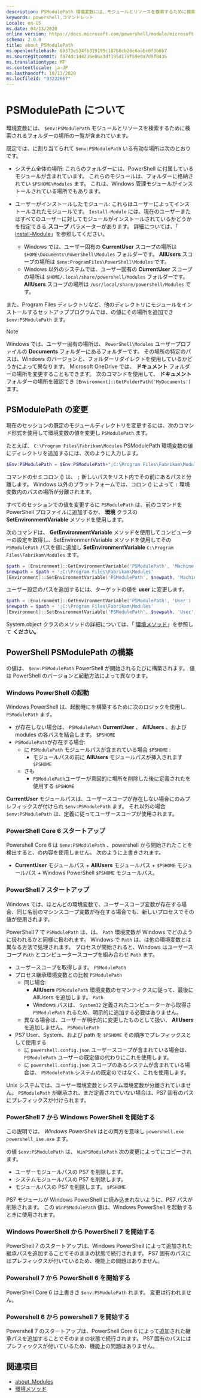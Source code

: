 ```yaml
---
description: PSModulePath 環境変数には、モジュールとリソースを検索するために検索されるフォルダーの場所の一覧が含まれています。
keywords: powershell,コマンドレット
Locale: en-US
ms.date: 04/13/2020
online version: https://docs.microsoft.com/powershell/module/microsoft.powershell.core/about/about_PSModulePath?view=powershell-5.1&WT.mc_id=ps-gethelp
schema: 2.0.0
title: about_PSModulePath
ms.openlocfilehash: 60373e534fb319195c187b8cb26c6aabc0f3b8b7
ms.sourcegitcommit: f874dc1d4236e06a3df195d179f59e0a7d9f8436
ms.translationtype: MT
ms.contentlocale: ja-JP
ms.lasthandoff: 10/13/2020
ms.locfileid: "93222667"
---
```

# <a name="about-psmodulepath"></a>PSModulePath について

環境変数には、 `$env:PSModulePath` モジュールとリソースを検索するために検索されるフォルダーの場所の一覧が含まれています。

既定では、に割り当てられて `$env:PSModulePath` いる有効な場所は次のとおりです。

- システム全体の場所: これらのフォルダーには、PowerShell に付属しているモジュールが含まれています。 これらのモジュールは、フォルダーに格納されてい `$PSHOME\Modules` ます。 これは、Windows 管理モジュールがインストールされている場所でもあります。

- ユーザーがインストールしたモジュール: これらはユーザーによってインストールされたモジュールです。
  `Install-Module` には、現在のユーザーまたはすべてのユーザーに対してモジュールがインストールされているかどうかを指定できる **スコープ** パラメーターがあります。 詳細については、「 [Install-Module](xref:PowerShellGet.Install-Module)」を参照してください。

  - Windows では、ユーザー固有の **CurrentUser** スコープの場所は `$HOME\Documents\PowerShell\Modules` フォルダーです。 **AllUsers** スコープの場所は `$env:ProgramFiles\PowerShell\Modules` です。
  - Windows 以外のシステムでは、ユーザー固有の **CurrentUser** スコープの場所は `$HOME/.local/share/powershell/Modules` フォルダーです。 **AllUsers** スコープの場所は `/usr/local/share/powershell/Modules` です。

また、Program Files ディレクトリなど、他のディレクトリにモジュールをインストールするセットアッププログラムでは、の値にその場所を追加でき `$env:PSModulePath` ます。

> [!NOTE]
> Windows では、ユーザー固有の場所は、 `PowerShell\Modules` ユーザープロファイルの **Documents** フォルダーにあるフォルダーです。 その場所の特定のパスは、Windows のバージョンと、フォルダーリダイレクトを使用しているかどうかによって異なります。 Microsoft OneDrive では、 **ドキュメント** フォルダーの場所を変更することもできます。 次のコマンドを使用して、 **ドキュメント** フォルダーの場所を確認でき `[Environment]::GetFolderPath('MyDocuments')` ます。

## <a name="modifying-psmodulepath"></a>PSModulePath の変更

現在のセッションの既定のモジュールディレクトリを変更するには、次のコマンド形式を使用して環境変数の値を変更し `PSModulePath` ます。

たとえば、 `C:\Program Files\Fabrikam\Modules` PSModulePath 環境変数の値にディレクトリを追加するには、次のように入力します。

```powershell
$Env:PSModulePath = $Env:PSModulePath+";C:\Program Files\Fabrikam\Modules"
```

コマンドのセミコロン () は、 `;` 新しいパスをリスト内でその前にあるパスと分離します。 Windows 以外のプラットフォームでは、コロン () によって `:` 環境変数内のパスの場所が分離されます。

すべてのセッションでの値を変更するに `PSModulePath` は、前のコマンドを PowerShell プロファイルに追加するか、 **環境** クラスの **SetEnvironmentVariable** メソッドを使用します。

次のコマンドは、 **GetEnvironmentVariable** メソッドを使用してコンピューターの設定を取得し、SetEnvironmentVariable メソッドを使用してその `PSModulePath` パスを値に追加し **SetEnvironmentVariable** `C:\Program Files\Fabrikam\Modules` ます。

```powershell
$path = [Environment]::GetEnvironmentVariable('PSModulePath', 'Machine')
$newpath = $path + ';C:\Program Files\Fabrikam\Modules'
[Environment]::SetEnvironmentVariable('PSModulePath', $newpath, 'Machine')
```

ユーザー設定のパスを追加するには、ターゲットの値を **user** に変更します。

```powershell
$path = [Environment]::GetEnvironmentVariable('PSModulePath', 'User')
$newpath = $path + ';C:\Program Files\Fabrikam\Modules'
[Environment]::SetEnvironmentVariable('PSModulePath', $newpath, 'User')
```

System.object クラスのメソッドの詳細については、「 [環境メソッド](/dotnet/api/system.environment)」を参照して **ください。**

## <a name="powershell-psmodulepath-construction"></a>PowerShell PSModulePath の構築

の値は、 `$env:PSModulePath` PowerShell が開始されるたびに構築されます。
値は PowerShell のバージョンと起動方法によって異なります。

### <a name="windows-powershell-startup"></a>Windows PowerShell の起動

Windows PowerShell は、起動時にを構築するために次のロジックを使用し `PSModulePath` ます。

- が存在しない場合は、 `PSModulePath` **CurrentUser** 、 **AllUsers** 、および modules の各パスを結合します。 `$PSHOME`
- `PSModulePath`が存在する場合:
  - に `PSModulePath` モジュールパスが含まれている場合 `$PSHOME` :
    - モジュールパスの前に **AllUsers** モジュールパスが挿入されます `$PSHOME`
  - さも
    - `PSModulePath`ユーザーが意図的に場所を削除した後に定義されたを使用する `$PSHOME`

**CurrentUser** モジュールパスは、ユーザースコープが存在しない場合にのみプレフィックスが付けられ `$env:PSModulePath` ます。 それ以外の場合 `$env:PSModulePath` は、定義に従ってユーザースコープが使用されます。

### <a name="powershell-core-6-startup"></a>PowerShell Core 6 スタートアップ

Powershell Core 6 は `$env:PSModulePath` 、powershell から開始されたことを検出すると、の内容を使用しません。 次のように上書きされます。

- **CurrentUser** モジュールパス + **AllUsers** モジュールパス + `$PSHOME` モジュールパス + Windows PowerShell `$PSHOME` モジュールパス。

### <a name="powershell-7-startup"></a>PowerShell 7 スタートアップ

Windows では、ほとんどの環境変数で、ユーザースコープ変数が存在する場合、同じ名前のマシンスコープ変数が存在する場合でも、新しいプロセスでその値が使用されます。

PowerShell 7 で `PSModulePath` は、は、 `Path` 環境変数が Windows でどのように扱われるかと同様に扱われます。 Windows で `Path` は、は他の環境変数とは異なる方法で処理されます。 プロセスが開始されると、Windows はユーザースコープ `Path` とコンピュータースコープを組み合わせ `Path` ます。

- ユーザースコープを取得します。 `PSModulePath`
- プロセス継承環境変数との比較 `PSModulePath`
  - 同じ場合:
    - **AllUsers** `PSModulePath` 環境変数のセマンティクスに従って、最後に AllUsers を追加します。 `Path`
    - Windows パスは、 `System32` 定義されたコンピューターから取得さ `PSModulePath` れるため、明示的に追加する必要はありません。
  - 異なる場合は、ユーザーが明示的に変更したものとして扱い、 **AllUsers** を追加しません。 `PSModulePath`
- PS7 User、System、および path を `$PSHOME` その順序でプレフィックスとして使用する
  - に `powershell.config.json` ユーザースコープが含まれている場合は、 `PSModulePath` ユーザーの既定値の代わりにこれを使用します。
  - に `powershell.config.json` スコープのあるシステムが含まれている場合は、 `PSModulePath` システムの既定のではなく、これを使用します。

Unix システムでは、ユーザー環境変数とシステム環境変数が分離されていません。
`PSModulePath` が継承され、まだ定義されていない場合は、PS7 固有のパスにプレフィックスが付けられます。

### <a name="starting-windows-powershell-from-powershell-7"></a>PowerShell 7 から Windows PowerShell を開始する

この説明では、 _Windows PowerShell_ はとの両方を意味し `powershell.exe` `powershell_ise.exe` ます。

の値 `$env:PSModulePath` は、 `WinPSModulePath` 次の変更によってにコピーされます。

- ユーザーモジュールパスの PS7 を削除します。
- システムモジュールパスの PS7 を削除します。
- モジュールパスの PS7 を削除します。 `$PSHOME`

PS7 モジュールが Windows PowerShell に読み込まれないように、PS7 パスが削除されます。 この `WinPSModulePath` 値は、Windows PowerShell を起動するときに使用されます。

### <a name="starting-powershell-7-from-windows-powershell"></a>Windows PowerShell から PowerShell 7 を開始する

PowerShell 7 のスタートアップは、Windows PowerShell によって追加された継承パスを追加することでそのままの状態で続行されます。 PS7 固有のパスにはプレフィックスが付いているため、機能上の問題はありません。

### <a name="starting-powershell-6-from-powershell-7"></a>Powershell 7 から PowerShell 6 を開始する

PowerShell Core 6 は上書きさ `$env:PSModulePath` れます。 変更は行われません。

### <a name="starting-powershell-7-from-powershell-6"></a>Powershell 6 から powershell 7 を開始する

Powershell 7 のスタートアップは、PowerShell Core 6 によって追加された継承パスを追加することでそのままの状態で続行されます。 PS7 固有のパスにはプレフィックスが付いているため、機能上の問題はありません。

## <a name="see-also"></a>関連項目

- [about_Modules](about_Modules.md)
- [環境メソッド](/dotnet/api/system.environment)
